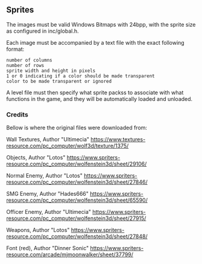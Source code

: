 ## Sprites

The images must be valid Windows Bitmaps with 24bpp, with the sprite size as
configured in inc/global.h.

Each image must be accompanied by a text file with the exact following format:

```
number of columns
number of rows
sprite width and height in pixels
1 or 0 indicating if a color should be made transparent
color to be made transparent or ignored
```

A level file must then specify what sprite packss to associate with what functions in the game, and
they will be automatically loaded and unloaded.


### Credits

Bellow is where the original files were downloaded from:

Wall Textures, Author "Ultimecia"
https://www.textures-resource.com/pc_computer/wolf3d/texture/1375/

Objects, Author "Lotos"
https://www.spriters-resource.com/pc_computer/wolfenstein3d/sheet/29106/

Normal Enemy, Author "Lotos"
https://www.spriters-resource.com/pc_computer/wolfenstein3d/sheet/27846/

SMG Enemy, Author "Hades666"
https://www.spriters-resource.com/pc_computer/wolfenstein3d/sheet/65590/

Officer Enemy, Author "Ultimecia"
https://www.spriters-resource.com/pc_computer/wolfenstein3d/sheet/27915/

Weapons, Author "Lotos"
https://www.spriters-resource.com/pc_computer/wolfenstein3d/sheet/27848/

Font (red), Author "Dinner Sonic"
https://www.spriters-resource.com/arcade/mjmoonwalker/sheet/37799/

